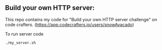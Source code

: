 
## Build your own HTTP server:
This repo contains my code for "Build your own HTTP server challenge" on code crafters.
(https://app.codecrafters.io/users/snowAvacado)


To run server code
```bash
./my_server.sh
```